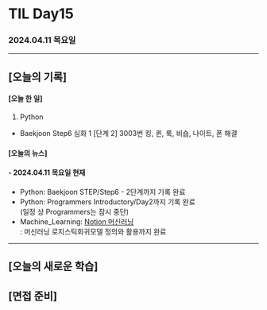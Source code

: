 # TIL Day15
### 2024.04.11 목요일

---

## [오늘의 기록]

#### [오늘 한 일]
1. Python
- Baekjoon Step6 심화 1 [단계 2] 3003번 킹, 퀸, 룩, 비숍, 나이트, 폰 해결

#### [오늘의 뉴스]

#### - 2024.04.11 목요일 현재
- Python: Baekjoon STEP/Step6 - 2단계까지 기록 완료
- Python: Programmers Introductory/Day2까지 기록 완료  
(일정 상 Programmers는 잠시 중단)
- Machine_Learning: [Notion 머신러닝](https://handsome-umbrella-c52.notion.site/a887c58b105a44d287c8f5d045e56f4e?pvs=4)  
: 머신러닝 로지스틱회귀모델 정의와 활용까지 완료

---
## [오늘의 새로운 학습]

## [면접 준비]